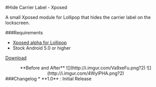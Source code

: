 #Hide Carrier Label - Xposed

A small Xposed module for Lollipop that hides the carrier label on the lockscreen.

###Requirements
* [Xposed alpha for Lollipop](http://forum.xda-developers.com/showthread.php?t=3034811)  
* Stock Android 5.0 or higher

[Download](http://repo.xposed.info/module/com.nadeemsultan.hidecarrierlabel)  
<center>
**Before and After**  
![](http://i.imgur.com/Va9xeFu.png?2)
![](http://i.imgur.com/4WyIPHA.png?2)
</center>
###Changelog
* **1.0** : Initial Release